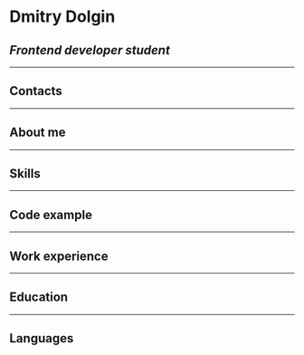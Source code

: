 # Dmitry Dolgin
## *Frontend developer student*
***
## Contacts
***
## About me
***
## Skills
***
## Code example
***
## Work experience
***
## Education
***
## Languages